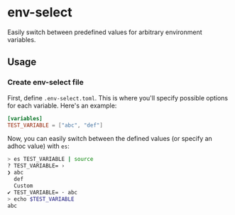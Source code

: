 # env-select

Easily switch between predefined values for arbitrary environment variables.

## Usage

### Create env-select file

First, define `.env-select.toml`. This is where you'll specify possible options for each variable. Here's an example:

```toml
[variables]
TEST_VARIABLE = ["abc", "def"]
```

Now, you can easily switch between the defined values (or specify an adhoc value) with `es`:

```sh
> es TEST_VARIABLE | source
? TEST_VARIABLE= ›
❯ abc
  def
  Custom
✔ TEST_VARIABLE= · abc
> echo $TEST_VARIABLE
abc
```
